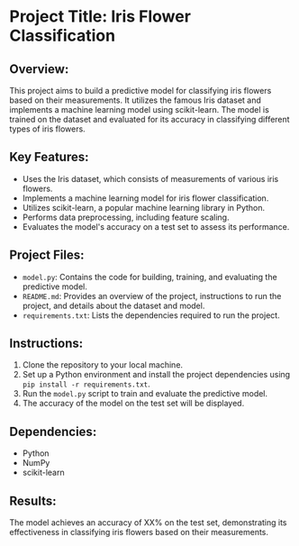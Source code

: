 # Project Title: Iris Flower Classification

## Overview:
This project aims to build a predictive model for classifying iris flowers based on their measurements. It utilizes the famous Iris dataset and implements a machine learning model using scikit-learn. The model is trained on the dataset and evaluated for its accuracy in classifying different types of iris flowers.

## Key Features:
- Uses the Iris dataset, which consists of measurements of various iris flowers.
- Implements a machine learning model for iris flower classification.
- Utilizes scikit-learn, a popular machine learning library in Python.
- Performs data preprocessing, including feature scaling.
- Evaluates the model's accuracy on a test set to assess its performance.

## Project Files:
- `model.py`: Contains the code for building, training, and evaluating the predictive model.
- `README.md`: Provides an overview of the project, instructions to run the project, and details about the dataset and model.
- `requirements.txt`: Lists the dependencies required to run the project.

## Instructions:
1. Clone the repository to your local machine.
2. Set up a Python environment and install the project dependencies using `pip install -r requirements.txt`.
3. Run the `model.py` script to train and evaluate the predictive model.
4. The accuracy of the model on the test set will be displayed.

## Dependencies:
- Python
- NumPy
- scikit-learn

## Results:
The model achieves an accuracy of XX% on the test set, demonstrating its effectiveness in classifying iris flowers based on their measurements.
